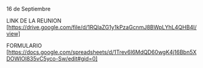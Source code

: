 16 de Septiembre

LINK DE LA REUNION
[https://drive.google.com/file/d/1RQIaZG1y1kPzaGcnmJ8BWpLYhL4QHB4I/view]

FORMULARIO
[https://docs.google.com/spreadsheets/d/1Trev6I6MdQD60wgK4j16Bbn5XDOWIOl835vC5yco-Sw/edit#gid=0]
